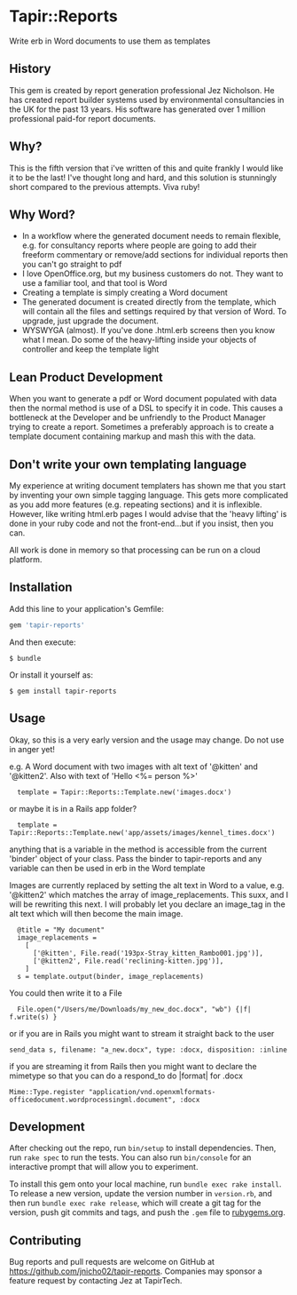 # Tapir::Reports

Write erb in Word documents to use them as templates

## History
This gem is created by report generation professional Jez Nicholson.
He has created report builder systems used by environmental consultancies in the
UK for the past 13 years.
His software has generated over 1 million professional paid-for report documents.

## Why?
This is the fifth version that i've written of this and quite frankly I would
like it to be the last! I've thought long and hard, and this solution is
stunningly short compared to the previous attempts. Viva ruby!

## Why Word?
* In a workflow where the generated document needs to remain flexible, e.g. for
consultancy reports where people are going to add their freeform commentary or
remove/add sections for individual reports then you can't go straight to pdf
* I love OpenOffice.org, but my business customers do not. They want to use a
familiar tool, and that tool is Word
* Creating a template is simply creating a Word document
* The generated document is created directly from the template, which will contain
all the files and settings required by that version of Word. To upgrade, just
upgrade the document.
* WYSWYGA (almost). If you've done .html.erb screens then you know what I mean.
Do some of the heavy-lifting inside your objects of controller and keep the
template light

## Lean Product Development
When you want to generate a pdf or Word document populated with data then the
normal method is use of a DSL to specify it in code.
This causes a bottleneck at the Developer and be unfriendly to the Product
Manager trying to create a report.
Sometimes a preferably approach is to create a template document containing
markup and mash this with the data.

## Don't write your own templating language
My experience at writing document templaters has shown me that you start by
inventing your own simple tagging language.
This gets more complicated as you add more features (e.g. repeating sections)
and it is inflexible.
However, like writing html.erb pages I would advise that the 'heavy lifting' is
done in your ruby code and not the front-end...but if you insist, then you can.

All work is done in memory so that processing can be run on a cloud platform.

## Installation

Add this line to your application's Gemfile:

```ruby
gem 'tapir-reports'
```

And then execute:

    $ bundle

Or install it yourself as:

    $ gem install tapir-reports

## Usage

Okay, so this is a very early version and the usage may change.
Do not use in anger yet!

e.g. A Word document with two images with alt text of '@kitten' and '@kitten2'.
Also with text of 'Hello <%= person %>'

```
  template = Tapir::Reports::Template.new('images.docx')
```
or maybe it is in a Rails app folder?
```
  template = Tapir::Reports::Template.new('app/assets/images/kennel_times.docx')
```
anything that is a variable in the method is accessible from the current 'binder'
object of your class. Pass the binder to tapir-reports and any variable can then
be used in erb in the Word template

Images are currently replaced by setting the alt text in Word to a value, e.g.
'@kitten2' which matches the array of image_replacements. This suxx, and I will
be rewriting this next. I will probably let you declare an image_tag in the alt
text which will then become the main image.
```
  @title = "My document"
  image_replacements =
    [
      ['@kitten', File.read('193px-Stray_kitten_Rambo001.jpg')],
      ['@kitten2', File.read('reclining-kitten.jpg')],
    ]
  s = template.output(binder, image_replacements)
```
You could then write it to a File
```
  File.open("/Users/me/Downloads/my_new_doc.docx", "wb") {|f| f.write(s) }
```
or if you are in Rails you might want to stream it straight back to the user
```
send_data s, filename: "a_new.docx", type: :docx, disposition: :inline
```
if you are streaming it from Rails then you might want to declare the mimetype
so that you can do a respond_to do |format| for .docx
```
Mime::Type.register "application/vnd.openxmlformats-officedocument.wordprocessingml.document", :docx
```
## Development

After checking out the repo, run `bin/setup` to install dependencies. Then, run `rake spec` to run the tests. You can also run `bin/console` for an interactive prompt that will allow you to experiment.

To install this gem onto your local machine, run `bundle exec rake install`. To release a new version, update the version number in `version.rb`, and then run `bundle exec rake release`, which will create a git tag for the version, push git commits and tags, and push the `.gem` file to [rubygems.org](https://rubygems.org).

## Contributing

Bug reports and pull requests are welcome on GitHub at https://github.com/jnicho02/tapir-reports. Companies may sponsor a feature request by contacting Jez at TapirTech.
